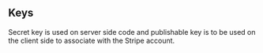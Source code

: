
## Keys
Secret key is used on server side code and publishable key is to be used on the client side to associate with the Stripe account.

